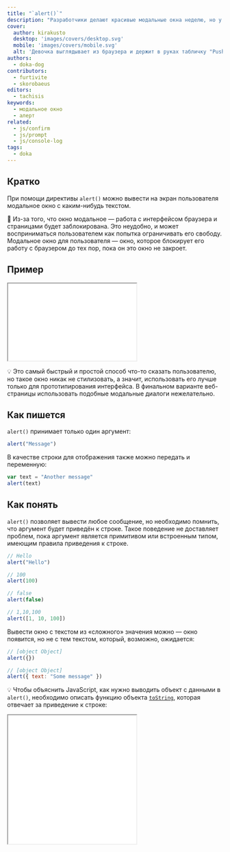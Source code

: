 ```yaml
---
title: "`alert()`"
description: "Разработчики делают красивые модальные окна неделю, но у нас всегда есть готовое некрасивое."
cover:
  author: kirakusto
  desktop: 'images/covers/desktop.svg'
  mobile: 'images/covers/mobile.svg'
  alt: 'Девочка выглядывает из браузера и держит в руках табличку "Push me"'
authors:
  - doka-dog
contributors:
  - furtivite
  - skorobaeus
editors:
  - tachisis
keywords:
  - модальное окно
  - алерт
related:
  - js/confirm
  - js/prompt
  - js/console-log
tags:
  - doka
---
```


## Кратко

При помощи директивы `alert()` можно вывести на экран пользователя модальное окно с каким-нибудь текстом.

🤖 Из-за того, что окно модальное — работа с интерфейсом браузера и страницами будет заблокирована. Это неудобно, и может восприниматься пользователем как попытка ограничивать его свободу. Модальное окно для пользователя — окно, которое блокирует его работу с браузером до тех пор, пока он это окно не закроет.

## Пример

<iframe title="Демонстрация работы alert()" src="demos/basic/" height="180"></iframe>

💡 Это самый быстрый и простой способ что-то сказать пользователю, но такое окно никак не стилизовать, а значит, использовать его лучше только для прототипирования интерфейса. В финальном варианте веб-страницы использовать подобные модальные диалоги нежелательно.

## Как пишется

`alert()` принимает только один аргумент:

```js
alert("Message")
```

В качестве строки для отображения также можно передать и переменную:

```js
var text = "Another message"
alert(text)
```

## Как понять

`alert()` позволяет вывести любое сообщение, но необходимо помнить, что аргумент будет приведён к строке. Такое поведение не доставляет проблем, пока аргумент является примитивом или встроенным типом, имеющим правила приведения к строке.

```js
// Hello
alert("Hello")

// 100
alert(100)

// false
alert(false)

// 1,10,100
alert([1, 10, 100])
```

Вывести окно с текстом из «сложного» значения можно — окно появится, но не с тем текстом, который, возможно, ожидается:

```js
// [object Object]
alert({})

// [object Object]
alert({ text: "Some message" })
```

💡 Чтобы объяснить JavaScript, как нужно выводить объект с данными в `alert()`, необходимо описать функцию объекта [`toString`](/js/object-tostring/), которая отвечает за приведение к строке:

<iframe title="Приведение к строке с toString" src="demos/to-string/" height="300"></iframe>
